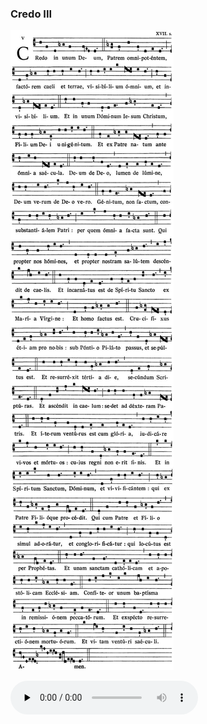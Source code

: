 ### Credo III

![](images/credo-iii.jpg)

<audio src="http://www.ccwatershed.org/audio/djc_credo_03_mp3_1/download/" preload="none" controls="controls"></audio>
